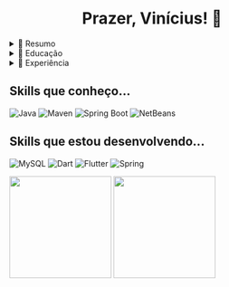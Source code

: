 <h1 align='center'> Prazer, Vinícius! 👋 </h1>

<details>
  <summary>📃 Resumo</summary>
 
 ## Sobre mim
 
 <p>
 Atualmente sou estudante de graduação em Ciência da Computação pela Universidade Estadual da Paraíba.
 </p>

- Hard Skills: Java, Spring Boot, MySQL, Git, Github

- Soft Skills: Estudo Contínuo, Colaboração
</details>

<details>
  <summary>📃 Educação</summary>
  
 ## Educação
  
 - Universidade Estadual da Paraíba | Julho 2021 - O momento
  
  <p>Cursando Bacharelado em Ciência da Computação pela Universidade Estadual da Paraíba</p>
  
</details>

<details>
  <summary>📃 Experiência</summary>
 
 ## Experiência
 
- Desenvolvedor Back End Java na Empresa NetZone Tecnologia

 <p>Responsável por atuar no Back End utilizando tecnologias como o Spring Boot, Java Swing entre outros. 
 
 <br />
 
 <div align='center'>

</div>

</details>

<h2> Skills que conheço... </h2>

<div>

  ![Java](https://img.shields.io/badge/Java-ED8B00?style=for-the-badge&logo=java&logoColor=white)
  ![Maven](https://img.shields.io/badge/apache_maven-C71A36?style=for-the-badge&logo=apachemaven&logoColor=white)
  ![Spring Boot](https://img.shields.io/badge/Spring_Boot-F2F4F9?style=for-the-badge&logo=spring-boot)
  ![NetBeans](https://img.shields.io/badge/apache%20netbeans-1B6AC6?style=for-the-badge&logo=apache%20netbeans%20IDE&logoColor=white)

</div>

<h2> Skills que estou desenvolvendo... </h2>

<div>
  
  ![MySQL](https://img.shields.io/badge/mysql-%2300f.svg?style=for-the-badge&logo=mysql&logoColor=white)
  ![Dart](https://img.shields.io/badge/Dart-0175C2?style=for-the-badge&logo=dart&logoColor=white)
  ![Flutter](https://img.shields.io/badge/Flutter-02569B?style=for-the-badge&logo=flutter&logoColor=white)
  ![Spring](https://img.shields.io/badge/Spring-6DB33F?style=for-the-badge&logo=spring&logoColor=white)

</div>

<div>

 <img height="180em" src="https://github-readme-stats.vercel.app/api?username=Vinicius-CoutinhoR&layout=compact&langs_count=7&theme=dracula&count_private=true"/>
 <img height="180em" src="https://github-readme-stats.vercel.app/api/top-langs/?username=Vinicius-CoutinhoR&layout=compact&langs_count=7&theme=dracula&count_private=true"/>

</div>
